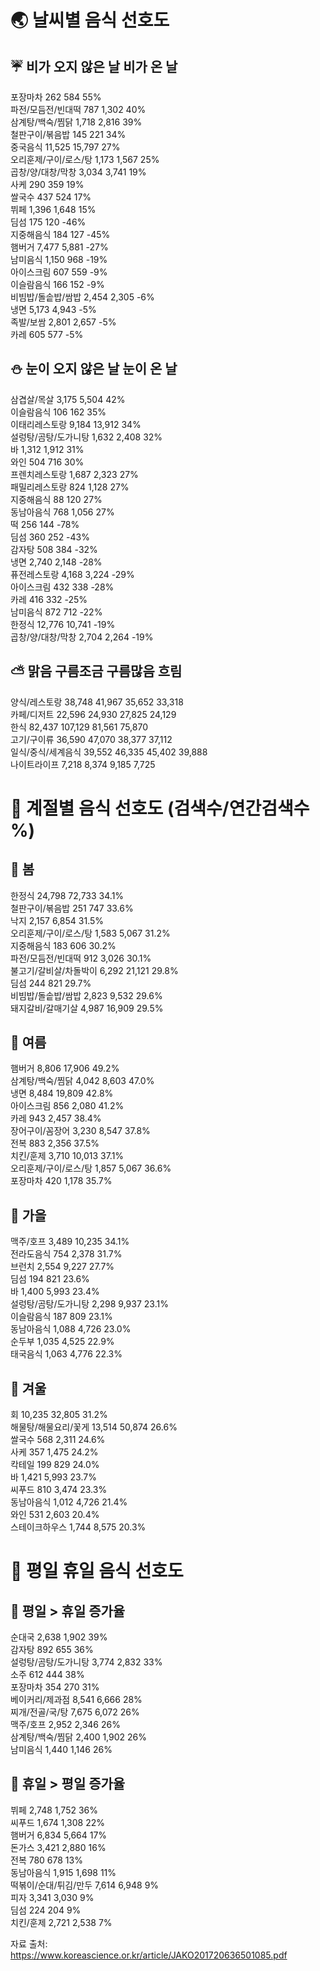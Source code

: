 # 🌏 날씨별 음식 선호도

## ☔ 비가 오지 않은 날 비가 온 날  
포장마차 262 584 55%  
파전/모듬전/빈대떡 787 1,302 40%  
삼계탕/백숙/찜닭 1,718 2,816 39%  
철판구이/볶음밥 145 221 34%  
중국음식 11,525 15,797 27%  
오리훈제/구이/로스/탕 1,173 1,567 25%  
곱창/양/대창/막창 3,034 3,741 19%  
사케 290 359 19%  
쌀국수 437 524 17%  
뷔페 1,396 1,648 15%  
딤섬 175 120 -46%  
지중해음식 184 127 -45%  
햄버거 7,477 5,881 -27%  
남미음식 1,150 968 -19%  
아이스크림 607 559 -9%  
이슬람음식 166 152 -9%  
비빔밥/돌솥밥/쌈밥 2,454 2,305 -6%  
냉면 5,173 4,943 -5%  
족발/보쌈 2,801 2,657 -5%  
카레 605 577 -5%  

## ⛄ 눈이 오지 않은 날 눈이 온 날  
삼겹살/목살 3,175 5,504 42%  
이슬람음식 106 162 35%  
이태리레스토랑 9,184 13,912 34%  
설렁탕/곰탕/도가니탕 1,632 2,408 32%  
바 1,312 1,912 31%  
와인 504 716 30%  
프렌치레스토랑 1,687 2,323 27%  
패밀리레스토랑 824 1,128 27%  
지중해음식 88 120 27%  
동남아음식 768 1,056 27%  
떡 256 144 -78%  
딤섬 360 252 -43%  
감자탕 508 384 -32%  
냉면 2,740 2,148 -28%  
퓨전레스토랑 4,168 3,224 -29%  
아이스크림 432 338 -28%  
카레 416 332 -25%  
남미음식 872 712 -22%  
한정식 12,776 10,741 -19%  
곱창/양/대창/막창 2,704 2,264 -19% 

## ⛅ 맑음 구름조금 구름많음 흐림  
양식/레스토랑 38,748 41,967 35,652 33,318  
카페/디저트 22,596 24,930 27,825 24,129  
한식 82,437 107,129 81,561 75,870  
고기/구이류 36,590 47,070 38,377 37,112  
일식/중식/세계음식 39,552 46,335 45,402 39,888  
나이트라이프 7,218 8,374 9,185 7,725  

# 🌝 계절별 음식 선호도 (검색수/연간검색수 %)  
## 🌸 봄  
한정식 24,798 72,733 34.1%  
철판구이/볶음밥 251 747 33.6%  
낙지 2,157 6,854 31.5%  
오리훈제/구이/로스/탕 1,583 5,067 31.2%  
지중해음식 183 606 30.2%  
파전/모듬전/빈대떡 912 3,026 30.1%  
불고기/갈비살/차돌박이 6,292 21,121 29.8%  
딤섬 244 821 29.7%  
비빔밥/돌솥밥/쌈밥 2,823 9,532 29.6%  
돼지갈비/갈매기살 4,987 16,909 29.5%  
## 🍉 여름  
햄버거 8,806 17,906 49.2%  
삼계탕/백숙/찜닭 4,042 8,603 47.0%  
냉면 8,484 19,809 42.8%  
아이스크림 856 2,080 41.2%  
카레 943 2,457 38.4%  
장어구이/꼼장어 3,230 8,547 37.8%  
전복 883 2,356 37.5%  
치킨/훈제 3,710 10,013 37.1%  
오리훈제/구이/로스/탕 1,857 5,067 36.6%  
포장마차 420 1,178 35.7%  
## 🍁 가을  
맥주/호프 3,489 10,235 34.1%  
전라도음식 754 2,378 31.7%  
브런치 2,554 9,227 27.7%  
딤섬 194 821 23.6%  
바 1,400 5,993 23.4%  
설렁탕/곰탕/도가니탕 2,298 9,937 23.1%  
이슬람음식 187 809 23.1%  
동남아음식 1,088 4,726 23.0%  
순두부 1,035 4,525 22.9%  
태국음식 1,063 4,776 22.3%  
## 🍊 겨울  
회 10,235 32,805 31.2%  
해물탕/해물요리/꽃게 13,514 50,874 26.6%  
쌀국수 568 2,311 24.6%  
사케 357 1,475 24.2%  
칵테일 199 829 24.0%  
바 1,421 5,993 23.7%  
씨푸드 810 3,474 23.3%  
동남아음식 1,012 4,726 21.4%  
와인 531 2,603 20.4%  
스테이크하우스 1,744 8,575 20.3%  

# 🚗 평일 휴일 음식 선호도
## 🚓 평일 > 휴일 증가율  
순대국 2,638 1,902 39%  
감자탕 892 655 36%  
설렁탕/곰탕/도가니탕 3,774 2,832 33%  
소주 612 444 38%  
포장마차 354 270 31%  
베이커리/제과점 8,541 6,666 28%  
찌개/전골/국/탕 7,675 6,072 26%  
맥주/호프 2,952 2,346 26%  
삼계탕/백숙/찜닭 2,400 1,902 26%  
남미음식 1,440 1,146 26%  

## 🚕 휴일 > 평일 증가율  
뷔페 2,748 1,752 36%  
씨푸드 1,674 1,308 22%  
햄버거 6,834 5,664 17%  
돈가스 3,421 2,880 16%  
전복 780 678 13%  
동남아음식 1,915 1,698 11%  
떡볶이/순대/튀김/만두 7,614 6,948 9%  
피자 3,341 3,030 9%  
딤섬 224 204 9%  
치킨/훈제 2,721 2,538 7%  

자료 출처: https://www.koreascience.or.kr/article/JAKO201720636501085.pdf